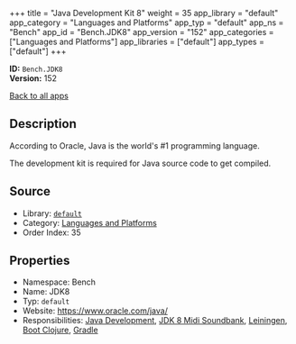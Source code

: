 ﻿+++
title = "Java Development Kit 8"
weight = 35
app_library = "default"
app_category = "Languages and Platforms"
app_typ = "default"
app_ns = "Bench"
app_id = "Bench.JDK8"
app_version = "152"
app_categories = ["Languages and Platforms"]
app_libraries = ["default"]
app_types = ["default"]
+++

**ID:** `Bench.JDK8`  
**Version:** 152  
<!--more-->

[Back to all apps](/apps/)

## Description
According to Oracle, Java is the world's #1 programming language.

The development kit is required for Java source code to get compiled.

## Source

* Library: [`default`](/app_libraries/default)
* Category: [Languages and Platforms](/app_categories/languages-and-platforms)
* Order Index: 35

## Properties

* Namespace: Bench
* Name: JDK8
* Typ: `default`
* Website: <https://www.oracle.com/java/>
* Responsibilities: [Java Development](/apps/Bench.Group.JavaDevelopment), [JDK 8 Midi Soundbank](/apps/Bench.JDK8.MidiSoundbank), [Leiningen](/apps/Bench.Leiningen), [Boot Clojure](/apps/Bench.BootClj), [Gradle](/apps/Bench.Gradle)

